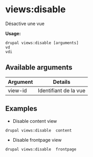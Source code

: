 # views:disable
Désactive une vue

**Usage:**
```
drupal views:disable [arguments]
vd
vdi
```

## Available arguments
Argument | Details
---------|-------------
view-id | Identifiant de la vue

## Examples
* Disable content view
```
drupal views:disable  content
```
* Disable frontpage view
```
drupal views:disable  frontpage
```
